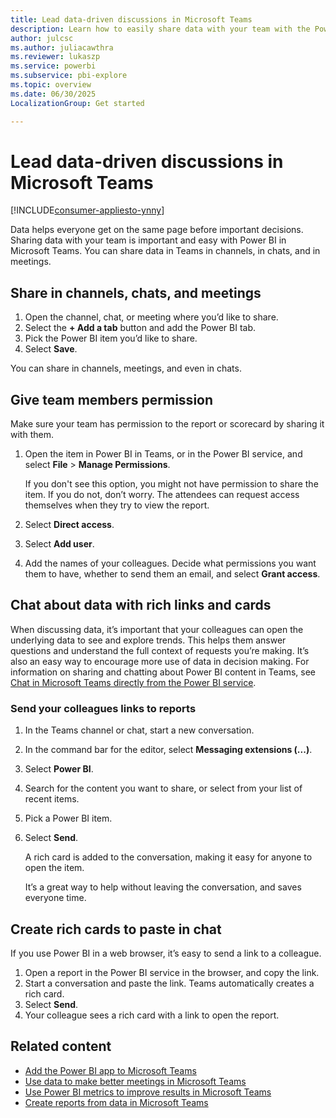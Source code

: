 ```yaml
---
title: Lead data-driven discussions in Microsoft Teams
description: Learn how to easily share data with your team with the Power BI app in Teams channels, chats, and meetings.
author: julcsc
ms.author: juliacawthra
ms.reviewer: lukaszp
ms.service: powerbi
ms.subservice: pbi-explore
ms.topic: overview
ms.date: 06/30/2025
LocalizationGroup: Get started

---
```


# Lead data-driven discussions in Microsoft Teams

[!INCLUDE[consumer-appliesto-ynny](../includes/consumer-appliesto-ynny.md)]

Data helps everyone get on the same page before important decisions. Sharing data with your team is important and easy with Power BI in Microsoft Teams. You can share data in Teams in channels, in chats, and in meetings.

## Share in channels, chats, and meetings

1. Open the channel, chat, or meeting where you’d like to share.
1. Select the **+ Add a tab** button and add the Power BI tab.
1. Pick the Power BI item you’d like to share.
1. Select **Save**.

You can share in channels, meetings, and even in chats.

## Give team members permission

Make sure your team has permission to the report or scorecard by sharing it with them.

1. Open the item in Power BI in Teams, or in the Power BI service, and select **File** > **Manage Permissions**.

    If you don't see this option, you might not have permission to share the item. If you do not, don’t worry. The attendees can request access themselves when they try to view the report.

1. Select **Direct access**.
1. Select **Add user**.
1. Add the names of your colleagues. Decide what permissions you want them to have, whether to send them an email, and select **Grant access**.

## Chat about data with rich links and cards

When discussing data, it’s important that your colleagues can open the underlying data to see and explore trends. This helps them answer questions and understand the full context of requests you’re making. It’s also an easy way to encourage more use of data in decision making. For information on sharing and chatting about Power BI content in Teams, see [Chat in Microsoft Teams directly from the Power BI service](../collaborate-share/service-share-report-teams.md#chat-about-power-bi-content-in-microsoft-teams).

### Send your colleagues links to reports

1. In the Teams channel or chat, start a new conversation.
1. In the command bar for the editor, select **Messaging extensions (...)**.
1. Select **Power BI**.
1. Search for the content you want to share, or select from your list of recent items.
1. Pick a Power BI item.
1. Select **Send**.

    A rich card is added to the conversation, making it easy for anyone to open the item.

    It’s a great way to help without leaving the conversation, and saves everyone time.

## Create rich cards to paste in chat

If you use Power BI in a web browser, it’s easy to send a link to a colleague.

1. Open a report in the Power BI service in the browser, and copy the link.
1. Start a conversation and paste the link.
   Teams automatically creates a rich card.
1. Select **Send**.
1. Your colleague sees a rich card with a link to open the report.

## Related content

- [Add the Power BI app to Microsoft Teams](../collaborate-share/service-microsoft-teams-app.md)
- [Use data to make better meetings in Microsoft Teams](business-user-teams-meetings.md)
- [Use Power BI metrics to improve results in Microsoft Teams](business-user-teams-goals.md)
- [Create reports from data in Microsoft Teams](business-user-teams-create-reports.md)
